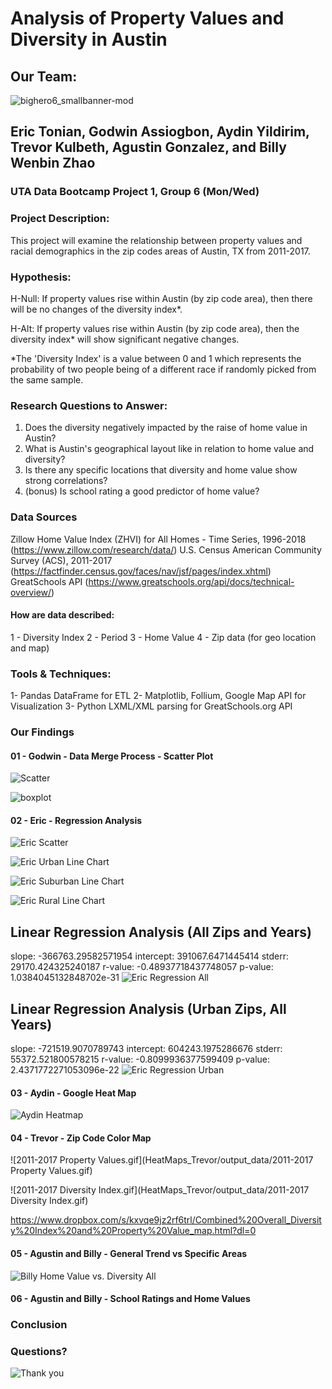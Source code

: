 # Analysis of Property Values and Diversity in Austin
## Our Team:
![bighero6_smallbanner-mod](bighero6_smallbanner-mod.jpg)
## Eric Tonian, Godwin Assiogbon, Aydin Yildirim, Trevor Kulbeth, Agustin Gonzalez, and Billy Wenbin Zhao

### UTA Data Bootcamp Project 1, Group 6 (Mon/Wed)

### Project Description:
This project will examine the relationship between property values and racial demographics in the zip codes areas of Austin, TX from 2011-2017.

### Hypothesis:
H-Null: If property values rise within Austin (by zip code area), then there will be no changes of the diversity index*.

H-Alt: If property values rise within Austin (by zip code area), then the diversity index* will show significant negative changes.

*The 'Diversity Index' is a value between 0 and 1 which represents the probability of two people being of a different race if randomly picked from the same sample.

### Research Questions to Answer:
1. Does the diversity negatively impacted by the raise of home value in Austin?
2. What is Austin's geographical layout like in relation to home value and diversity?
3. Is there any specific locations that diversity and home value show strong correlations?
4. (bonus) Is school rating a good predictor of home value?

### Data Sources
Zillow Home Value Index (ZHVI) for All Homes - Time Series, 1996-2018 (https://www.zillow.com/research/data/)
U.S. Census American Community Survey (ACS), 2011-2017 (https://factfinder.census.gov/faces/nav/jsf/pages/index.xhtml)
GreatSchools API (https://www.greatschools.org/api/docs/technical-overview/)

#### How are data described:
1 - Diversity Index
2 - Period
3 - Home Value
4 - Zip data (for geo location and map)

### Tools & Techniques:
1- Pandas DataFrame for ETL
2- Matplotlib, Follium, Google Map API for Visualization
3- Python LXML/XML parsing for GreatSchools.org API

### Our Findings
#### 01 - Godwin - Data Merge Process - Scatter Plot
![Scatter](images/01-01-godwin-scatter.png)

![boxplot](images/01-02-godwin-boxplot.png)

#### 02 - Eric - Regression Analysis
![Eric Scatter](images/02-01-eric-value-diversity-scatter.png)

![Eric Urban Line Chart](images/02-02-eric-urban-line.png)

![Eric Suburban Line Chart](images/02-03-eric-suburban-line.png)

![Eric Rural Line Chart](images/02-04-eric-rural-line.png)

Linear Regression Analysis (All Zips and Years)
--------------------------
slope: -366763.29582571954    intercept: 391067.6471445414    stderr: 29170.424325240187
r-value: -0.48937718437748057    p-value: 1.0384045132848702e-31
![Eric Regression All](images/02-07-eric-regression-all.png)


Linear Regression Analysis (Urban Zips, All Years)
--------------------------
slope: -721519.9070789743    intercept: 604243.1975286676    stderr: 55372.521800578215
r-value: -0.8099936377599409    p-value: 2.4371772271053096e-22
![Eric Regression Urban](images/02-08-eric-regression-urban.png)


#### 03 - Aydin - Google Heat Map
![Aydin Heatmap](images/03-01-aydin-heatmap.png)

#### 04 - Trevor - Zip Code Color Map
![2011-2017 Property Values.gif](HeatMaps_Trevor/output_data/2011-2017 Property Values.gif)

![2011-2017 Diversity Index.gif](HeatMaps_Trevor/output_data/2011-2017 Diversity Index.gif)

https://www.dropbox.com/s/kxvqe9jz2rf6trl/Combined%20Overall_Diversity%20Index%20and%20Property%20Value_map.html?dl=0

#### 05 - Agustin and Billy - General Trend vs Specific Areas
![Billy Home Value vs. Diversity All](images/05-Billy-Value-Diversity-All.png)


#### 06 - Agustin and Billy - School Ratings and Home Values


### Conclusion


### Questions?
![Thank you](images/bmax-bye.gif)
